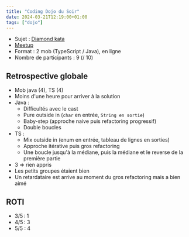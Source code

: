 ```yaml
---
title: "Coding Dojo du Soir"
date: 2024-03-21T12:19:00+01:00
tags: ["dojo"]
---
```


- Sujet : [Diamond kata](https://github.com/emilybache/DiamondKata)
- [Meetup](https://www.meetup.com/fr-FR/software-craftsmanship-lyon/events/299402075/)
- Format : 2 mob (TypeScript / Java), en ligne
- Nombre de participants : 9 (/ 10)

## Retrospective globale

- Mob java (4), TS (4)
- Moins d'une heure pour arriver à la solution
- Java :
  * Difficultés avec le cast
  * Pure outside in (`char` en entrée, `String en sortie`)
  * Baby-step (approche naive puis refactoring progressif)
  * Double boucles
- TS :
  * Mix outside in (enum en entrée, tableau de lignes en sorties)
  * Approche itérative puis gros refactoring
  * Une boucle jusqu'à la médiane, puis la médiane et le reverse de la première partie
- 3 => rien appris
- Les petits groupes étaient bien
- Un retardataire est arrive au moment du gros refactoring mais a bien aimé


## ROTI

- 3/5 : 1
- 4/5 : 3
- 5/5 : 4
